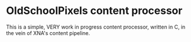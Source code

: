 # OldSchoolPixels content processor

This is a simple, VERY work in progress content processor, written in C, in the vein of XNA's content pipeline.